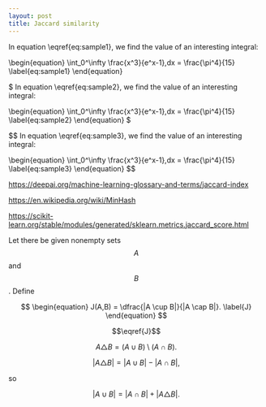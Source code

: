 ```yaml
---
layout: post
title: Jaccard similarity
---
```


In equation \eqref{eq:sample1}, we find the value of an
interesting integral:

\begin{equation}
  \int_0^\infty \frac{x^3}{e^x-1}\,dx = \frac{\pi^4}{15}
  \label{eq:sample1}
\end{equation}

$
In equation \eqref{eq:sample2}, we find the value of an
interesting integral:

\begin{equation}
  \int_0^\infty \frac{x^3}{e^x-1}\,dx = \frac{\pi^4}{15}
  \label{eq:sample2}
\end{equation}
$

$$
In equation \eqref{eq:sample3}, we find the value of an
interesting integral:

\begin{equation}
  \int_0^\infty \frac{x^3}{e^x-1}\,dx = \frac{\pi^4}{15}
  \label{eq:sample3}
\end{equation}
$$

https://deepai.org/machine-learning-glossary-and-terms/jaccard-index

https://en.wikipedia.org/wiki/MinHash

https://scikit-learn.org/stable/modules/generated/sklearn.metrics.jaccard_score.html

Let there be given nonempty sets $$A$$ and $$B$$. Define

$$
\begin{equation}
J(A,B) = \dfrac{|A \cup B|}{|A \cap B|}.
\label{J}
\end{equation}
$$

$$\eqref{J}$$

$$
A \triangle B = (A \cup B) \setminus (A \cap B).
$$

$$
|A \triangle B| = |A \cup B| - |A \cap B|,
$$

so

$$
|A \cup B| = |A \cap B| + |A \triangle B|.
$$
